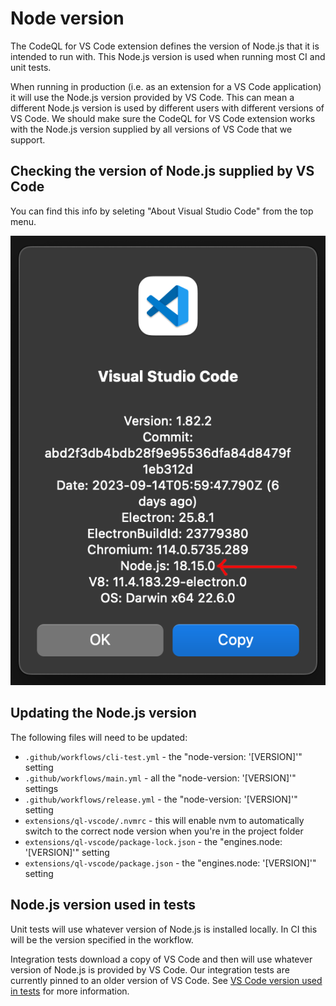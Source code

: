 # Node version

The CodeQL for VS Code extension defines the version of Node.js that it is intended to run with. This Node.js version is used when running most CI and unit tests.

When running in production (i.e. as an extension for a VS Code application) it will use the Node.js version provided by VS Code. This can mean a different Node.js version is used by different users with different versions of VS Code.
We should make sure the CodeQL for VS Code extension works with the Node.js version supplied by all versions of VS Code that we support.

## Checking the version of Node.js supplied by VS Code

You can find this info by seleting "About Visual Studio Code" from the top menu.

![about-vscode](images/about-vscode.png)

## Updating the Node.js version

The following files will need to be updated:
- `.github/workflows/cli-test.yml` - the "node-version: '[VERSION]'" setting
- `.github/workflows/main.yml` - all the "node-version: '[VERSION]'" settings
- `.github/workflows/release.yml` - the "node-version: '[VERSION]'" setting
- `extensions/ql-vscode/.nvmrc` - this will enable nvm to automatically switch to the correct node version when you're in the project folder
- `extensions/ql-vscode/package-lock.json` - the "engines.node: '[VERSION]'" setting
- `extensions/ql-vscode/package.json` - the "engines.node: '[VERSION]'" setting

## Node.js version used in tests

Unit tests will use whatever version of Node.js is installed locally. In CI this will be the version specified in the workflow.

Integration tests download a copy of VS Code and then will use whatever version of Node.js is provided by VS Code. Our integration tests are currently pinned to an older version of VS Code. See [VS Code version used in tests](./vscode-version.md#vs-code-version-used-in-tests) for more information.
